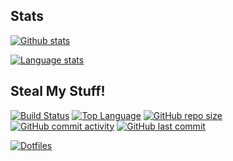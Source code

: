 ## Stats

[![Github stats](https://github-readme-stats.vercel.app/api?username=yuri-norwood&count_private=true&show_icons=true&theme=dark&include_all_commits=true)](https://github.com/yuri-norwood/)

[![Language stats](https://github-readme-stats.vercel.app/api/top-langs?username=yuri-norwood&count_private=true&show_icons=true&theme=dark&langs_count=10&layout=compact&card_width=445&exclude_repo=wolfenstein&hide=css)](https://github.com/yuri-norwood/)

## Steal My Stuff!
[![Build Status](https://travis-ci.com/yuri-norwood/dotfiles.svg?branch=main)](https://travis-ci.com/yuri-norwood/dotfiles)
[![Top Language](https://img.shields.io/github/languages/top/yuri-norwood/dotfiles)](https://github.com/yuri-norwood/dotfiles)
[![GitHub repo size](https://img.shields.io/github/repo-size/yuri-norwood/dotfiles)](https://github.com/yuri-norwood/dotfiles)
[![GitHub commit activity](https://img.shields.io/github/commit-activity/w/yuri-norwood/dotfiles)](https://github.com/yuri-norwood/dotfiles)
[![GitHub last commit](https://img.shields.io/github/last-commit/yuri-norwood/dotfiles)](https://github.com/yuri-norwood/dotfiles)

[![Dotfiles](https://github-readme-stats.vercel.app/api/pin/?username=yuri-norwood&repo=dotfiles&theme=dark)](https://github.com/yuri-norwood/dotfiles)
